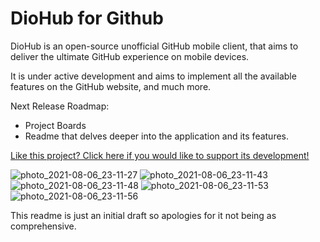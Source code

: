 # DioHub for Github

DioHub is an open-source unofficial GitHub mobile client, that aims to deliver the ultimate GitHub experience on mobile devices.

It is under active development and aims to implement all the available features on the GitHub website, and much more.

Next Release Roadmap:
- Project Boards
- Readme that delves deeper into the application and its features.

[Like this project? Click here if you would like to support its development!](https://www.buymeacoffee.com/byefelixia)

![photo_2021-08-06_23-11-27](https://user-images.githubusercontent.com/33877135/128555096-5d5036f2-151b-4638-873e-96d01fe3e6dc.jpg)
![photo_2021-08-06_23-11-43](https://user-images.githubusercontent.com/33877135/128555100-842f2f15-ae31-4a2b-a9a5-46027978d754.jpg)
![photo_2021-08-06_23-11-48](https://user-images.githubusercontent.com/33877135/128555104-3b68a3de-4f30-4f4c-b09b-bfb9517dd34d.jpg)
![photo_2021-08-06_23-11-53](https://user-images.githubusercontent.com/33877135/128555105-7e87c290-70aa-4bf5-9cdd-b8a89d5e5a4c.jpg)
![photo_2021-08-06_23-11-56](https://user-images.githubusercontent.com/33877135/128555109-ed1eb03b-7133-46eb-a900-2b80ac512bd2.jpg)


This readme is just an initial draft so apologies for it not being as comprehensive.
